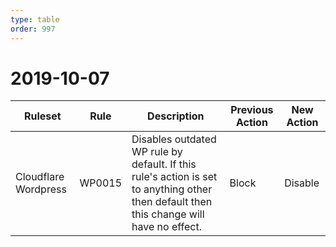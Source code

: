```yaml
---
type: table
order: 997
---
```


# 2019-10-07

<TableWrap><table style="width: 100%">

<thead>
  <tr>
    <th>Ruleset</th>
    <th>Rule</th>
    <th>Description</th>
    <th>Previous Action</th>
    <th>New Action</th>
  </tr>
</thead>
<tbody>
  <tr>
    <td>Cloudflare Wordpress</td>
    <td>WP0015</td>
    <td>
      Disables outdated WP rule by default. If this rule's action is set to
      anything other then default then this change will have no effect.
    </td>
    <td>Block</td>
    <td>Disable</td>
  </tr>
</tbody>

</table></TableWrap>

